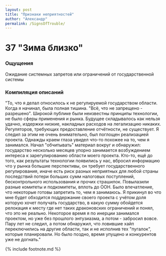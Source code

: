 ```yaml
---
layout: post
title: "Признаки неприятностей"
author: "Александр"
permalink: /SignsOfTrouble/
---
```


# 37 "Зима близко"

### Ощущения
Ожидание системных запретов или ограничений от государственной системы

### Компиляция описаний
"То, что я делал относилось к не регулируемой государством области. Когда я начинал, была полная тишина. "Всё, что не  запрещено - разрешено". Широкой публике были неизвестны принципы технологии, не было сферы применения и рынка. Будущее складывалось как нельзя удачно, издержки низкие, накладных расходов на легализацию никаких. Регуляторов, требующих предоставление отчётности, не существует. Я следил за этим не очень внимательно, был поглощен реализацией проекта. Однажды краем глаза   увидел что-то похожее на то, чем я занимался. Начал "обчитывать" материал вокруг и обнаружил: государство несколько месяцев упорно занимается возбуждением интереса к зарегулированию области моего проекта. Кто-то, ещё до того, как результаты технологии появились у нас, вбросил информацию что у рынка большие перспективы, он требует государственного регулирования, иначе есть риск разных неприятных для любой страны последствий потери больших сумм налоговых поступлений, бесконтрольного использования и прочих страшилок. Повылазили разные комитеты и подкомитеты, вплоть до ООН. Было впечатление, что некоторые готовы запретить то, чем я занимаюсь. Я прикинул во что мне будет обходится поддержание своего проекта с учётом доля которую хочет получать государство, в какую сумму обойдется релокация к месту где нет таких драконовских ограничений и понял, что это не реально. Некоторое время я по инерции занимался проектом, но уже без прошлого энтузиазма, а потом - забросил вовсе. Пару  лет не следил, а потом обнаружил, что ловившие хайп переключились на другие области, так и не исполнив тех "пугалок", которые планировали. Но было поздно, время упущено и конкурентов уже не догнать."

{% include footnote.md %}
